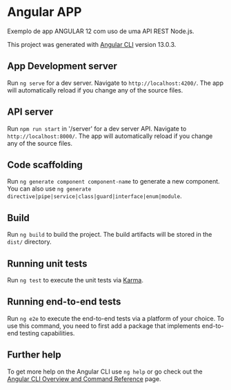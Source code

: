 # Angular APP

Exemplo de app ANGULAR 12 com uso de uma API REST Node.js. 

This project was generated with [Angular CLI](https://github.com/angular/angular-cli) version 13.0.3.

## App Development server

Run `ng serve` for a dev server. Navigate to `http://localhost:4200/`. The app will automatically reload if you change any of the source files.

## API server

Run `npm run start` in '/server' for a dev server API. Navigate to `http://localhost:8000/`. The app will automatically reload if you change any of the source files.

## Code scaffolding

Run `ng generate component component-name` to generate a new component. You can also use `ng generate directive|pipe|service|class|guard|interface|enum|module`.

## Build

Run `ng build` to build the project. The build artifacts will be stored in the `dist/` directory.

## Running unit tests

Run `ng test` to execute the unit tests via [Karma](https://karma-runner.github.io).

## Running end-to-end tests

Run `ng e2e` to execute the end-to-end tests via a platform of your choice. To use this command, you need to first add a package that implements end-to-end testing capabilities.

## Further help

To get more help on the Angular CLI use `ng help` or go check out the [Angular CLI Overview and Command Reference](https://angular.io/cli) page.
